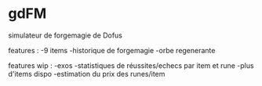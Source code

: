 # gdFM
simulateur de forgemagie de Dofus

features :
-9 items
-historique de forgemagie
-orbe regenerante

features wip : 
-exos
-statistiques de réussites/echecs par item et rune
-plus d'items dispo
-estimation du prix des runes/item
